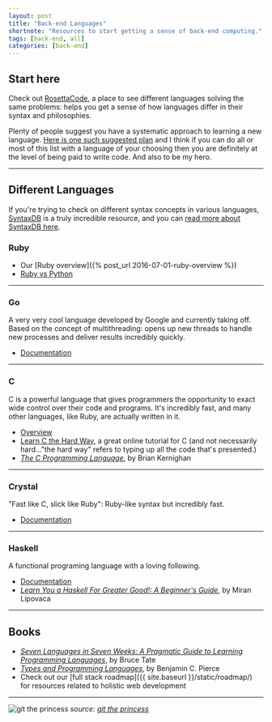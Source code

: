 ```yaml
---
layout: post
title: "Back-end Languages"
shortnote: "Resources to start getting a sense of back-end computing."
tags: [back-end, all]
categories: [back-end]
---
```


## Start here
Check out [RosettaCode](http://rosettacode.org/wiki/Rosetta_Code), a place to see different languages solving the same problems: helps you get a sense of how languages differ in their syntax and philosophies.

Plenty of people suggest you have a systematic approach to learning a new language. [Here is one such suggested plan](https://gist.github.com/CristhianMotoche/85c4f6cdafc23ee92df0bb6ff65ab1be) and I think if you can do all or most of this list with a language of your choosing then you are definitely at the level of being paid to write code. And also to be my hero.

<hr>

## Different Languages
If you're trying to check on different syntax concepts in various languages, [SyntaxDB](https://syntaxdb.com/) is a truly incredible resource, and you can [read more about SyntaxDB here](https://flipboard.com/@flipboard/flip.it%2Fjqyeaj-a-search-engine-for-programming-languag/f-82bfd6ad31%2Fvice.com).

### Ruby

* Our [Ruby overview]({% post_url 2016-07-01-ruby-overview %})
* [Ruby vs Python](https://hackernoon.com/ruby-vs-python-the-definitive-faq-5cb0046292be#.f3lu2q7a7)

<hr>

### Go
A very very cool language developed by Google and currently taking off. Based on the concept of multithreading: opens up new threads to handle new processes and deliver results incredibly quickly.

* [Documentation](https://golang.org/doc/)

<hr>

### C
C is a powerful language that gives programmers the opportunity to exact wide control over their code and programs. It's incredibly fast, and many other languages, like Ruby, are actually written in it.

* [Overview](http://www.tutorialspoint.com/cprogramming/c_overview.htm?)
* [Learn C the Hard Way](http://c.learncodethehardway.org/book/), a great online tutorial for C (and not necessarily hard..."the hard way" refers to typing up all the code that's presented.)
* *[The C Programming Language](https://www.amazon.com/The-Programming-Language-Brian-Kernighan/dp/0131103628/ref=as_li_ss_tl?ie=UTF8&linkCode=ll1&tag=eejs-20&linkId=a2dacad1fa8eed0aa0feaf1d54f70410)*, by Brian Kernighan

<hr>

### Crystal
"Fast like C, slick like Ruby": Ruby-like syntax but incredibly fast.

* [Documentation](https://crystal-lang.org/)

<hr>

### Haskell
A functional programing language with a loving following.

* [Documentation](https://www.haskell.org/)
* *[Learn You a Haskell For Greater Good!: A Beginner's Guide](https://www.amazon.com/Learn-You-Haskell-Great-Good/dp/1593272839/ref=as_li_ss_tl?ie=UTF8&linkCode=ll1&tag=eejs-20&linkId=f37ff4ad70d012fe595558cbc16f183e)*, by Miran Lipovaca

<hr>

## Books
* *[Seven Languages in Seven Weeks: A Pragmatic Guide to Learning Programming Languages](https://www.amazon.com/Seven-Languages-Weeks-Programming-Programmers/dp/193435659X/ref=as_li_ss_tl?ie=UTF8&linkCode=ll1&tag=eejs-20&linkId=d85311a13116f2aa4e97d60ebdb8fd2f)*, by Bruce Tate
* *[Types and Programming Languages](https://www.amazon.com/Types-Programming-Languages-MIT-Press/dp/0262162091/ref=as_li_ss_tl?ie=UTF8&linkCode=ll1&tag=eejs-20&linkId=514c9f15b923f67abcd594a67bf86a75)*, by Benjamin C. Pierce
* Check out our [full stack roadmap]({{ site.baseurl }}/static/roadmap/) for resources related to holistic web development

<hr>

![git the princess](https://assets.toggl.com/images/toggl-how-to-save-the-princess-in-8-programming-languages.jpg)
*source: [git the princess](https://toggl.com/programming-princess)*
